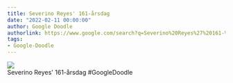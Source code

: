 ```yaml
---
title: Severino Reyes' 161-årsdag
date: "2022-02-11 00:00:00"
author: Google Doodle
authorlink: https://www.google.com/search?q=Severino%20Reyes%27%20161-%C3%A5rsdag
tags:
- Google-Doodle
---
```

<img src="https://www.google.com/logos/doodles/2022/severino-reyes-160th-birthday-6753651837109185-l.png" referrerpolicy="no-referrer"><br>Severino Reyes' 161-årsdag #GoogleDoodle